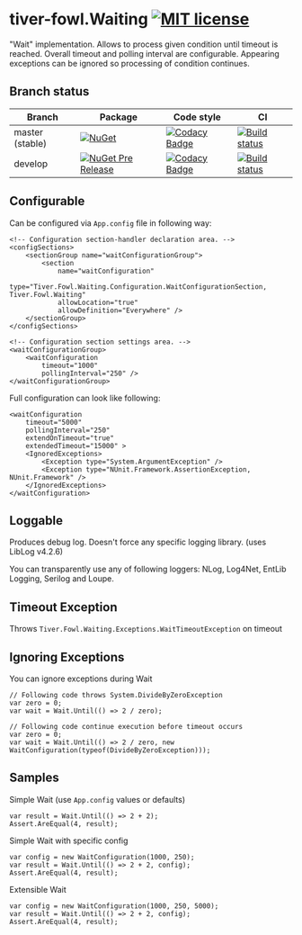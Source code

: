 # tiver-fowl.Waiting  [![MIT license](https://img.shields.io/badge/license-MIT-blue.svg)](https://raw.githubusercontent.com/MrHant/tiver-fowl/master/LICENSE)

"Wait" implementation.
Allows to process given condition until timeout is reached.
Overall timeout and polling interval are configurable.
Appearing exceptions can be ignored so processing of condition continues.

## Branch status

Branch | Package | Code style | CI
------ | ------- | ---------- | --
master (stable) | [![NuGet](https://img.shields.io/nuget/v/Tiver.Fowl.Waiting.svg)](https://www.nuget.org/packages/Tiver.Fowl.Waiting/) | [![Codacy Badge](https://api.codacy.com/project/badge/Grade/d62b7b7abc9d4aa9b5f3304b9e0f6af4?branch=master)](https://www.codacy.com/app/mr.hant/tiver-fowl.Waiting?utm_source=github.com&amp;utm_medium=referral&amp;utm_content=MrHant/tiver-fowl.Waiting&amp;utm_campaign=Badge_Grade) | [![Build status](https://ci.appveyor.com/api/projects/status/eem0vm70l9o185qv/branch/master?svg=true)](https://ci.appveyor.com/project/MrHant/tiver-fowl-waiting/branch/master)
develop | [![NuGet Pre Release](https://img.shields.io/nuget/vpre/Tiver.Fowl.Waiting.svg)](https://www.nuget.org/packages/Tiver.Fowl.Waiting) | [![Codacy Badge](https://api.codacy.com/project/badge/Grade/d62b7b7abc9d4aa9b5f3304b9e0f6af4?branch=develop)](https://www.codacy.com/app/mr.hant/tiver-fowl.Waiting?utm_source=github.com&amp;utm_medium=referral&amp;utm_content=MrHant/tiver-fowl.Waiting&amp;utm_campaign=Badge_Grade) | [![Build status](https://ci.appveyor.com/api/projects/status/eem0vm70l9o185qv/branch/develop?svg=true)](https://ci.appveyor.com/project/MrHant/tiver-fowl-waiting/branch/develop)

## Configurable

Can be configured via `App.config` file in following way:

    <!-- Configuration section-handler declaration area. -->
    <configSections>
        <sectionGroup name="waitConfigurationGroup">
            <section
                name="waitConfiguration"
                type="Tiver.Fowl.Waiting.Configuration.WaitConfigurationSection, Tiver.Fowl.Waiting"
                allowLocation="true"
                allowDefinition="Everywhere" />
        </sectionGroup>
    </configSections>

    <!-- Configuration section settings area. -->
    <waitConfigurationGroup>
        <waitConfiguration
            timeout="1000"
            pollingInterval="250" />
    </waitConfigurationGroup>


Full configuration can look like following:

    <waitConfiguration
        timeout="5000"
        pollingInterval="250"
        extendOnTimeout="true"
        extendedTimeout="15000" >
        <IgnoredExceptions>
            <Exception type="System.ArgumentException" />
            <Exception type="NUnit.Framework.AssertionException, NUnit.Framework" />
        </IgnoredExceptions>
    </waitConfiguration>

## Loggable

Produces debug log. Doesn't force any specific logging library. (uses LibLog v4.2.6)

You can transparently use any of following loggers:  NLog, Log4Net, EntLib Logging, Serilog and Loupe.

## Timeout Exception

Throws `Tiver.Fowl.Waiting.Exceptions.WaitTimeoutException` on timeout

## Ignoring  Exceptions

You can ignore exceptions during Wait

    // Following code throws System.DivideByZeroException
    var zero = 0;
    var wait = Wait.Until(() => 2 / zero);

    // Following code continue execution before timeout occurs
    var zero = 0;
    var wait = Wait.Until(() => 2 / zero, new WaitConfiguration(typeof(DivideByZeroException)));

## Samples

Simple Wait (use `App.config` values or defaults)

    var result = Wait.Until(() => 2 + 2);
    Assert.AreEqual(4, result);

Simple Wait with specific config

    var config = new WaitConfiguration(1000, 250);
    var result = Wait.Until(() => 2 + 2, config);
    Assert.AreEqual(4, result);

Extensible Wait

    var config = new WaitConfiguration(1000, 250, 5000);
    var result = Wait.Until(() => 2 + 2, config);
    Assert.AreEqual(4, result);
